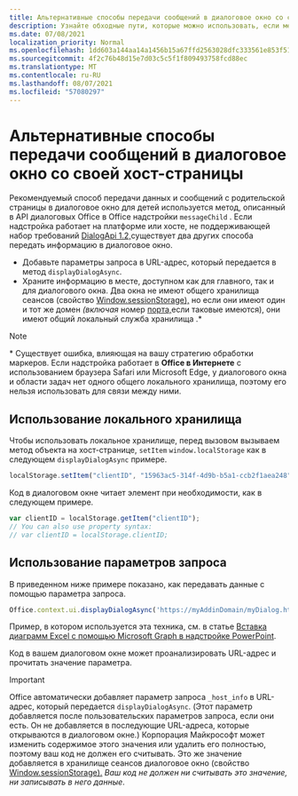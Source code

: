 ```yaml
---
title: Альтернативные способы передачи сообщений в диалоговое окно со своей хост-страницы
description: Узнайте обходные пути, которые можно использовать, если метод messageChild не поддерживается.
ms.date: 07/08/2021
localization_priority: Normal
ms.openlocfilehash: 1dd603a144aa14a1456b15a67ffd2563028dfc333561e853f518dde1af06f899
ms.sourcegitcommit: 4f2c76b48d15e7d03c5c5f1f809493758fcd88ec
ms.translationtype: MT
ms.contentlocale: ru-RU
ms.lasthandoff: 08/07/2021
ms.locfileid: "57080297"
---
```

# <a name="alternative-ways-of-passing-messages-to-a-dialog-box-from-its-host-page"></a>Альтернативные способы передачи сообщений в диалоговое окно со своей хост-страницы

Рекомендуемый способ передачи данных и сообщений с родительской страницы в диалоговое окно для детей используется метод, описанный в API диалоговых Office в Office надстройки `messageChild` . [](dialog-api-in-office-add-ins.md#pass-information-to-the-dialog-box) Если надстройка работает на платформе или хосте, не поддерживающей набор требований [DialogApi 1.2,](../reference/requirement-sets/dialog-api-requirement-sets.md)существует два других способа передать информацию в диалоговое окно.

- Добавьте параметры запроса в URL-адрес, который передается в метод `displayDialogAsync`.
- Храните информацию в месте, доступном как для главного, так и для диалогового окна. Два окна не имеют общего хранилища сеансов (свойство [Window.sessionStorage),](https://developer.mozilla.org/docs/Web/API/Window/sessionStorage) но если они имеют один и тот же домен *(включая* номер [порта,](https://www.w3schools.com/html/html5_webstorage.asp)если таковые имеются), они имеют общий локальный служба хранилища .\*

> [!NOTE]
> \* Существует ошибка, влияющая на вашу стратегию обработки маркеров. Если надстройка работает в **Office в Интернете** с использованием браузера Safari или Microsoft Edge, у диалогового окна и области задач нет одного общего локального хранилища, поэтому его нельзя использовать для связи между ними.

## <a name="use-local-storage"></a>Использование локального хранилища

Чтобы использовать локальное хранилище, перед вызовом вызываем метод объекта на хост-странице, `setItem` `window.localStorage` как в следующем `displayDialogAsync` примере.

```js
localStorage.setItem("clientID", "15963ac5-314f-4d9b-b5a1-ccb2f1aea248");
```

Код в диалоговом окне читает элемент при необходимости, как в следующем примере.

```js
var clientID = localStorage.getItem("clientID");
// You can also use property syntax:
// var clientID = localStorage.clientID;
```

## <a name="use-query-parameters"></a>Использование параметров запроса

В приведенном ниже примере показано, как передавать данные с помощью параметра запроса.

```js
Office.context.ui.displayDialogAsync('https://myAddinDomain/myDialog.html?clientID=15963ac5-314f-4d9b-b5a1-ccb2f1aea248');
```

Пример, в котором используется эта техника, см. в статье [Вставка диаграмм Excel с помощью Microsoft Graph в надстройке PowerPoint](https://github.com/OfficeDev/PowerPoint-Add-in-Microsoft-Graph-ASPNET-InsertChart).

Код в вашем диалоговом окне может проанализировать URL-адрес и прочитать значение параметра.

> [!IMPORTANT]
> Office автоматически добавляет параметр запроса `_host_info` в URL-адрес, который передается `displayDialogAsync`. (Этот параметр добавляется после пользовательских параметров запроса, если они есть. Он не добавляется в последующие URL-адреса, которые открываются в диалоговом окне.) Корпорация Майкрософт может изменить содержимое этого значения или удалить его полностью, поэтому ваш код не должен его считывать. Это же значение добавляется в хранилище сеансов диалоговое окно (свойство [Window.sessionStorage).](https://developer.mozilla.org/docs/Web/API/Window/sessionStorage) *Ваш код не должен ни считывать это значение, ни записывать в него данные*.

